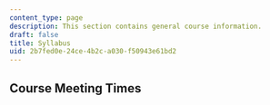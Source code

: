```yaml
---
content_type: page
description: This section contains general course information.
draft: false
title: Syllabus
uid: 2b7fed0e-24ce-4b2c-a030-f50943e61bd2
---
```

## Course Meeting Times